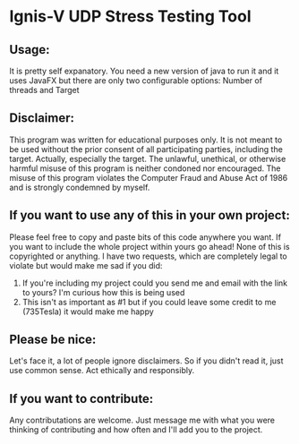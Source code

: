 Ignis-V UDP Stress Testing Tool
=================================



Usage:
-------
It is pretty self expanatory. You need a new version of java to run it and it uses JavaFX but there are only two configurable options:
  Number of threads and Target


Disclaimer:
------------
This program was written for educational purposes only. It is not meant to be used without the prior consent of all participating parties, including the target. Actually, especially the target. The unlawful, unethical, or otherwise harmful misuse of this program is neither condoned nor encouraged. The misuse of this program violates the Computer Fraud and Abuse Act of 1986 and is strongly condemned by myself. 


If you want to use any of this in your own project:
---------------------------------------------------
Please feel free to copy and paste bits of this code anywhere you want. If you want to include the whole project within yours go ahead! None of this is copyrighted or anything. I have two requests, which are completely legal to violate but would make me sad if you did:
  1) If you're including my project could you send me and email with the link to yours? I'm curious how this is being used
  2) This isn't as important as #1 but if you could leave some credit to me (735Tesla) it would make me happy
  
Please be nice:
---------------
Let's face it, a lot of people ignore disclaimers. So if you didn't read it, just use common sense. Act ethically and responsibly.

If you want to contribute:
--------------------------
Any contributations are welcome. Just message me with what you were thinking of contributing and how often and I'll add you to the project.
